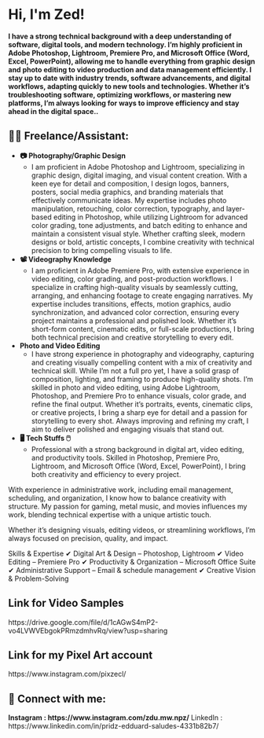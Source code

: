<h1>Hi, I'm Zed! <br/></h1>
<b>I have a strong technical background with a deep understanding of software, digital tools, and modern technology. I’m highly proficient in Adobe Photoshop, Lightroom, Premiere Pro, and Microsoft Office (Word, Excel, PowerPoint), allowing me to handle everything from graphic design and photo editing to video production and data management efficiently. I stay up to date with industry trends, software advancements, and digital workflows, adapting quickly to new tools and technologies. Whether it’s troubleshooting software, optimizing workflows, or mastering new platforms, I’m always looking for ways to improve efficiency and stay ahead in the digital space..</b>
<h2>👨‍💻 Freelance/Assistant:</h2>

- <b>📷 Photography/Graphic Design</b>
  - I am proficient in Adobe Photoshop and Lightroom, specializing in graphic design, digital imaging, and visual content creation. With a keen eye for detail and composition, I design logos, banners, posters, social media graphics, and branding materials that effectively communicate ideas. My expertise includes photo manipulation, retouching, color correction, typography, and layer-based editing in Photoshop, while utilizing Lightroom for advanced color grading, tone adjustments, and batch editing to enhance and maintain a consistent visual style. Whether crafting sleek, modern designs or bold, artistic concepts, I combine creativity with technical precision to bring compelling visuals to life.
- <b>📽️ Videography Knowledge</b>
  - I am proficient in Adobe Premiere Pro, with extensive experience in video editing, color grading, and post-production workflows. I specialize in crafting high-quality visuals by seamlessly cutting, arranging, and enhancing footage to create engaging narratives. My expertise includes transitions, effects, motion graphics, audio synchronization, and advanced color correction, ensuring every project maintains a professional and polished look. Whether it’s short-form content, cinematic edits, or full-scale productions, I bring both technical precision and creative storytelling to every edit.
- <b>Photo and Video Editing</b>
  - I have strong experience in photography and videography, capturing and creating visually compelling content with a mix of creativity and technical skill. While I’m not a full pro yet, I have a solid grasp of composition, lighting, and framing to produce high-quality shots. I’m skilled in photo and video editing, using Adobe Lightroom, Photoshop, and Premiere Pro to enhance visuals, color grade, and refine the final output. Whether it’s portraits, events, cinematic clips, or creative projects, I bring a sharp eye for detail and a passion for storytelling to every shot. Always improving and refining my craft, I aim to deliver polished and engaging visuals that stand out.
- <b>🖥️ Tech Stuffs 🖱️</b>
  - Professional with a strong background in digital art, video editing, and productivity tools. Skilled in Photoshop, Premiere Pro, Lightroom, and Microsoft Office (Word, Excel, PowerPoint), I bring both creativity and efficiency to every project.

With experience in administrative work, including email management, scheduling, and organization, I know how to balance creativity with structure. My passion for gaming, metal music, and movies influences my work, blending technical expertise with a unique artistic touch.

Whether it’s designing visuals, editing videos, or streamlining workflows, I’m always focused on precision, quality, and impact.

Skills & Expertise
✔ Digital Art & Design – Photoshop, Lightroom
✔ Video Editing – Premiere Pro
✔ Productivity & Organization – Microsoft Office Suite
✔ Administrative Support – Email & schedule management
✔ Creative Vision & Problem-Solving

<h2>Link for Video Samples</h2>
https://drive.google.com/file/d/1cAGwS4mP2-vo4LVWVEbgokPRmzdmhvRq/view?usp=sharing

<h2>Link for my Pixel Art account</h2>
https://www.instagram.com/pixzecl/

<h2> 🤳 Connect with me:</h2>
<b>Instagram : https://www.instagram.com/zdu.mw.npz/</b>
LinkedIn : https://www.linkedin.com/in/pridz-edduard-saludes-4331b82b7/
